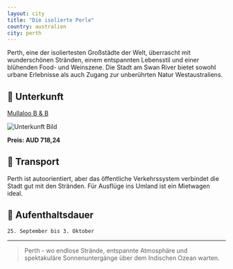 ```yaml
---
layout: city
title: "Die isolierte Perle"
country: australien
city: perth
---
```


Perth, eine der isoliertesten Großstädte der Welt, überrascht mit wunderschönen Stränden, einem entspannten Lebensstil und einer blühenden Food- und Weinszene. Die Stadt am Swan River bietet sowohl urbane Erlebnisse als auch Zugang zur unberührten Natur Westaustraliens.

## 🏨 Unterkunft

[Mullaloo B & B](https://www.booking.com/hotel/au/mullaloo-b-amp-b.de.html?label=brave_brand_organic_trigger_8e04a9f7-c7d3-4b3b-a255-3644144f3921_0&sid=03f3572eadfa0a84123c1e30621c4c11&aid=2405329)

![Unterkunft Bild](https://cf.bstatic.com/xdata/images/hotel/max1024x768/98616542.jpg?k=a1077c453d5de9046ad572abef1d1d7da9782ffb8977fa71cfebd25247af388d&o=)

**Preis: AUD 718,24**

## 🚗 Transport

Perth ist autoorientiert, aber das öffentliche Verkehrssystem verbindet die Stadt gut mit den Stränden. Für Ausflüge ins Umland ist ein Mietwagen ideal.

## 📅 Aufenthaltsdauer

`25. September bis 3. Oktober`

---

> Perth - wo endlose Strände, entspannte Atmosphäre und spektakuläre Sonnenuntergänge über dem Indischen Ozean warten.
